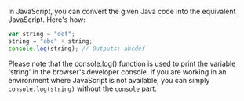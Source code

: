 In JavaScript, you can convert the given Java code into the equivalent JavaScript. Here's how:

```javascript
var string = "def"; 
string = "abc" + string; 
console.log(string); // Outputs: abcdef
```

Please note that the console.log() function is used to print the variable 'string' in the browser's developer console. If you are working in an environment where JavaScript is not available, you can simply `console.log(string)` without the `console` part.
